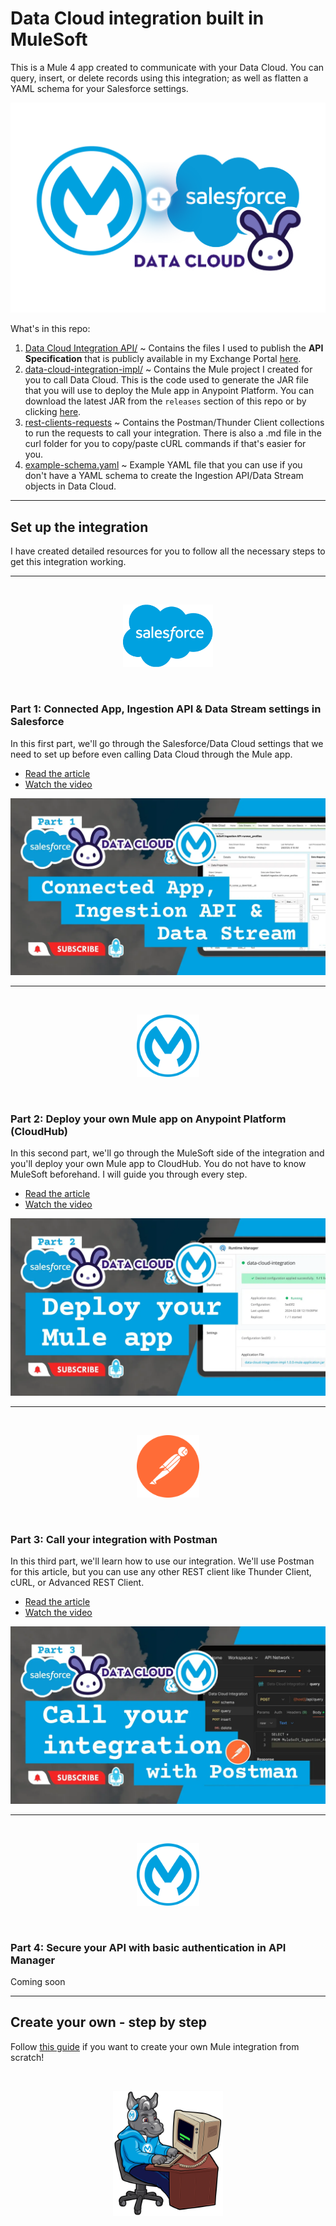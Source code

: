# Data Cloud integration built in MuleSoft

This is a Mule 4 app created to communicate with your Data Cloud. You can query, insert, or delete records using this integration; as well as flatten a YAML schema for your Salesforce settings.

![](/images/cover-ms-sf-dc.png)

What's in this repo:
1. [Data Cloud Integration API/](/Data%20Cloud%20Integration%20API/) ~ Contains the files I used to publish the **API Specification** that is publicly available in my Exchange Portal [here](https://anypoint.mulesoft.com/exchange/portals/mulesoft-36559/b903eebf-16e9-46c5-8992-bffd66c2306c/data-cloud-integration-api/).
2. [data-cloud-integration-impl/](/data-cloud-integration-impl/) ~ Contains the Mule project I created for you to call Data Cloud. This is the code used to generate the JAR file that you will use to deploy the Mule app in Anypoint Platform. You can download the latest JAR from the `releases` section of this repo or by clicking [here](https://github.com/alexandramartinez/datacloud-mulesoft-integration/releases/download/1.0.0/data-cloud-integration-impl-1.0.0-mule-application.jar).
3. [rest-clients-requests](/rest-clients-requests/) ~ Contains the Postman/Thunder Client collections to run the requests to call your integration. There is also a .md file in the curl folder for you to copy/paste cURL commands if that's easier for you.
4. [example-schema.yaml](/example-schema.yaml) ~ Example YAML file that you can use if you don't have a YAML schema to create the Ingestion API/Data Stream objects in Data Cloud.

---

## Set up the integration

I have created detailed resources for you to follow all the necessary steps to get this integration working.

---

</br>
<p align="center"><img height="100" src="/images/salesforce.png"></p>
</br>

### Part 1: Connected App, Ingestion API & Data Stream settings in Salesforce

In this first part, we'll go through the Salesforce/Data Cloud settings that we need to set up before even calling Data Cloud through the Mule app.

- [Read the article](https://www.prostdev.com/post/part-1-data-cloud-mulesoft-integration)
- [Watch the video](https://youtu.be/WVkf2ni-S6s)

![](/images/part1.webp)

---

</br>
<p align="center"><img height="100" src="/images/mulesoft.png"></p>
</br>

### Part 2: Deploy your own Mule app on Anypoint Platform (CloudHub)

In this second part, we'll go through the MuleSoft side of the integration and you'll deploy your own Mule app to CloudHub. You do not have to know MuleSoft beforehand. I will guide you through every step.

- [Read the article](https://www.prostdev.com/post/part-2-data-cloud-mulesoft-integration)
- [Watch the video](https://youtu.be/A48011haXRw)

![](/images/part2.webp)

---

</br>
<p align="center"><img height="100" src="/images/postman.svg"></p>
</br>

### Part 3: Call your integration with Postman

In this third part, we'll learn how to use our integration. We'll use Postman for this article, but you can use any other REST client like Thunder Client, cURL, or Advanced REST Client.

- [Read the article](https://www.prostdev.com/post/part-3-data-cloud-mulesoft-integration)
- [Watch the video](https://youtu.be/CNAnWwUxycg)

![](/images/part3.webp)

---

</br>
<p align="center"><img height="100" src="/images/mulesoft.png"></p>
</br>

### Part 4: Secure your API with basic authentication in API Manager

Coming soon

---

## Create your own - step by step

Follow [this guide](/step-by-step.md) if you want to create your own Mule integration from scratch!

</br>
<p align="center"><img height="200" src="/images/max-terminal.gif"></p>
</br>